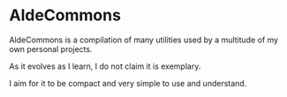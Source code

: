 # AldeCommons

AldeCommons is a compilation of many utilities used by a multitude of my own personal projects.

As it evolves as I learn, I do not claim it is exemplary.

I aim for it to be compact and very simple to use and understand.
